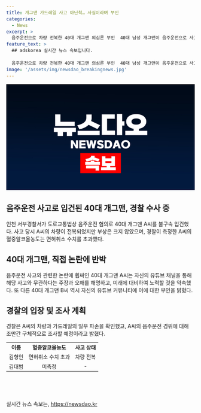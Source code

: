 ```yaml
---
title: 개그맨 가드레일 사고 아닌척… 사실이라며 부인
categories:
  - News
excerpt: >
  음주운전으로 차량 전복한 40대 개그맨 의심론 부인  40대 남성 개그맨이 음주운전으로 사고를 낸 가운데, 직접 부인문을 통해 논란에 대응했다. 논란 속 여론에 대해 언급하며 억울함을 호소했으며, 경찰은 면허취소 수준의 혈중알코올농도로 불구속 입건했다. A씨는 과거 방송 활동이 있었지만 최근에는 활동이 줄었으며, 경찰은 추가 조사를 진행할 예정이다.
feature_text: >
  ## adskorea 실시간 뉴스 속보입니다.

  음주운전으로 차량 전복한 40대 개그맨 의심론 부인  40대 남성 개그맨이 음주운전으로 사고를 낸 가운데, 직접 부인문을 통해 논란에 대응했다. 논란 속 여론에 대해 언급하며 억울함을 호소했으며, 경찰은 면허취소 수준의 혈중알코올농도로 불구속 입건했다. A씨는 과거 방송 활동이 있었지만 최근에는 활동이 줄었으며, 경찰은 추가 조사를 진행할 예정이다.
image: '/assets/img/newsdao_breakingnews.jpg'
---
```


<p><img src="/assets/img/newsdao_breakingnews.jpg" alt="adskorea 속보" /></p>

<h2 data-ke-size="size26">음주운전 사고로 입건된 40대 개그맨, 경찰 수사 중</h2>

<p data-ke-size="size16">인천 서부경찰서가 도로교통법상 음주운전 혐의로 40대 개그맨 A씨를 불구속 입건했다. 사고 당시 A씨의 차량이 전복되었지만 부상은 크지 않았으며, 경찰이 측정한 A씨의 혈중알코올농도는 면허취소 수치를 초과했다.</p>

<h2 data-ke-size="size26">40대 개그맨, 직접 논란에 반박</h2>

<p data-ke-size="size16">음주운전 사고와 관련한 논란에 휩싸인 40대 개그맨 A씨는 자신의 유튜브 채널을 통해 해당 사고와 무관하다는 주장과 오해를 해명하고, 미래에 대비하여 노력할 것을 약속했다. 또 다른 40대 개그맨 B씨 역시 자신의 유튜브 커뮤니티에 이에 대한 부인을 밝혔다.</p>

<h2 data-ke-size="size26">경찰의 입장 및 조사 계획</h2>

<p data-ke-size="size16">경찰은 A씨의 차량과 가드레일의 일부 파손을 확인했고, A씨의 음주운전 경위에 대해 조만간 구체적으로 조사할 예정이라고 밝혔다.</p>

<table>
  <tbody>
    <tr>
      <td style="text-align: center; height: 17px;"><b>이름</b></td>
      <td style="text-align: center; height: 17px;"><b>혈중알코올농도</b></td>
      <td style="text-align: center; height: 17px;"><b>사고 상태</b></td>
    </tr>
    <tr>
      <td style="text-align: center; height: 17px;">김형인</td>
      <td style="text-align: center; height: 17px;">면허취소 수치 초과</td>
      <td style="text-align: center; height: 17px;">차량 전복</td>
    </tr>
    <tr>
      <td style="text-align: center; height: 17px;">김대범</td>
      <td style="text-align: center; height: 17px;">미측정</td>
      <td style="text-align: center; height: 17px;">-</td>
    </tr>
  </tbody>
</table>

<p data-ke-size="size16">&nbsp;</p>

<p data-ke-size="size16">&nbsp;</p>
실시간 뉴스 속보는, <a href="https://newsdao.kr" rel="dofollow">https://newsdao.kr</a>


